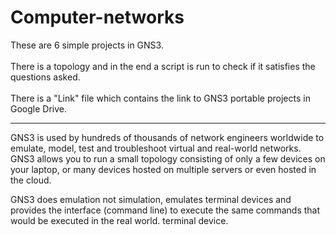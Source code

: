# Computer-networks

These are 6 simple projects in GNS3.
<br>
<br>
There is a topology and in the end a script is run to check if it satisfies the 
questions asked.
<br>
<br>
There is a "Link" file which contains the link to GNS3 portable projects in Google Drive.

<hr>

GNS3 is used by hundreds of thousands of network engineers worldwide to
emulate, model, test and troubleshoot virtual and real-world
networks. GNS3 allows you to run a small topology consisting of only a few
devices on your laptop, or many devices hosted on multiple
servers or even hosted in the cloud.

GNS3 does emulation not simulation, emulates terminal devices and provides the interface
(command line) to execute the same commands that would be executed in the real world.
terminal device.
